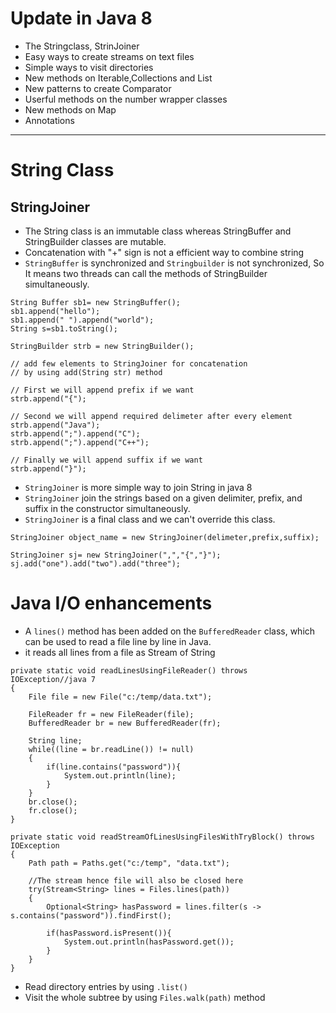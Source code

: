 # Update in Java 8
* The Stringclass, StrinJoiner
* Easy ways to  create streams on text files
* Simple ways to visit directories
* New methods on Iterable,Collections and List
* New patterns to create Comparator
* Userful methods on the number wrapper classes
* New methods on Map
* Annotations
------------
# String Class
##  StringJoiner
* The String class is an immutable class whereas StringBuffer and StringBuilder classes are mutable.
* Concatenation with "+" sign is not a efficient way to combine string
* `StringBuffer` is synchronized  and `Stringbuilder` is not synchronized, So It means two threads can call the methods of StringBuilder simultaneously.
```
String Buffer sb1= new StringBuffer();
sb1.append("hello");
sb1.append(" ").append("world");
String s=sb1.toString();
```

```
StringBuilder strb = new StringBuilder();

// add few elements to StringJoiner for concatenation 
// by using add(String str) method

// First we will append prefix if we want
strb.append("{");

// Second we will append required delimeter after every element
strb.append("Java");
strb.append(";").append("C");
strb.append(";").append("C++");

// Finally we will append suffix if we want
strb.append("}");
```
* `StringJoiner` is more simple way to join String in java 8
* `StringJoiner` join the strings based on a given delimiter, prefix, and suffix in the constructor simultaneously.
* `StringJoiner` is a final class and we can't override this class.
```
StringJoiner object_name = new StringJoiner(delimeter,prefix,suffix);

StringJoiner sj= new StringJoiner(",","{","}");
sj.add("one").add("two").add("three");
```

# Java I/O enhancements
* A `lines()` method has been added on the `BufferedReader` class, which can be used to read a file line by line in Java. 
* it reads all lines from a file as Stream of String
```
private static void readLinesUsingFileReader() throws IOException//java 7
{
    File file = new File("c:/temp/data.txt");
 
    FileReader fr = new FileReader(file);
    BufferedReader br = new BufferedReader(fr);
 
    String line;
    while((line = br.readLine()) != null)
    {
        if(line.contains("password")){
            System.out.println(line);
        }
    }
    br.close();
    fr.close();
}
```
```
private static void readStreamOfLinesUsingFilesWithTryBlock() throws IOException
{
    Path path = Paths.get("c:/temp", "data.txt");
 
    //The stream hence file will also be closed here
    try(Stream<String> lines = Files.lines(path))
    {
        Optional<String> hasPassword = lines.filter(s -> s.contains("password")).findFirst();
 
        if(hasPassword.isPresent()){
            System.out.println(hasPassword.get());
        }
    }
}
````
* Read directory entries by using `.list()`
* Visit the whole subtree by using `Files.walk(path)` method

